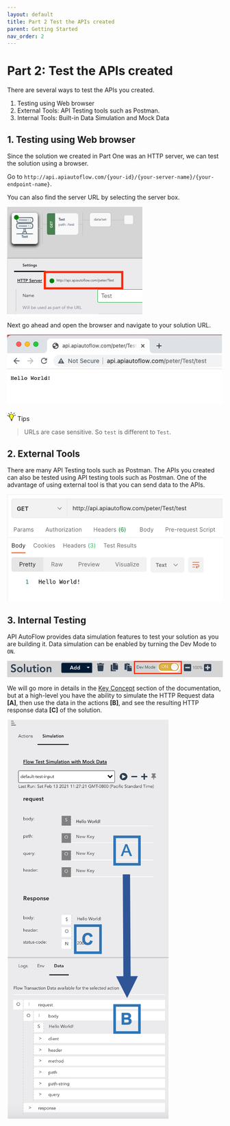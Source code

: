 ```yaml
---
layout: default
title: Part 2 Test the APIs created
parent: Getting Started
nav_order: 2
---
```

# Part 2: Test the APIs created
There are several ways to test the APIs you created.

1. Testing using Web browser
2. External Tools: API Testing tools such as Postman.
2. Internal Tools: Built-in Data Simulation and Mock Data

## 1. Testing using Web browser
Since the solution we created in Part One was an HTTP server, we can test the solution using a browser.

Go to `http://api.apiautoflow.com/{your-id}/{your-server-name}/{your-endpoint-name}`.

You can also find the server URL by selecting the server box.

![Data Simulation](/assets/images/getting-started-test-api.png)

Next go ahead and open the browser and navigate to your solution URL.

![Data Simulation](/assets/images/getting-started-test-api1.png)

<img src="/assets/images/tip-icon.png" alt="!" width="20"/> Tips

> URLs are case sensitive. So `test` is different to `Test`.

## 2. External Tools
There are many API Testing tools such as Postman.
The APIs you created can also be tested using API testing tools such as Postman. One of the advantage of using external tool is that you can send data to the APIs.

![Postman](/assets/images/postman_demo.png)

## 3. Internal Testing
API AutoFlow provides data simulation features to test your solution as you are building it. Data simulation can be enabled by turning the Dev Mode to `ON`.

![Developer Mode](/assets/images/dev-mode-toggle.png)


We will go more in details in the <a href="" alt="">Key Concept</a> section of the documentation, but at a high-level you have the ability to simulate the HTTP Request data **[A]**, then use the data in the actions **[B]**, and see the resulting HTTP response data **[C]** of the solution.

![Data Simulation](/assets/images/data-simulation.png)
